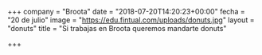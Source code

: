 +++
company = "Broota"
date = "2018-07-20T14:20:23+00:00"
fecha = "20 de julio"
image = "https://edu.fintual.com/uploads/donuts.jpg"
layout = "donuts"
title = "Si trabajas en Broota queremos mandarte donuts"

+++
